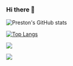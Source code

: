### Hi there 👋

<!--
**preston-56/preston-56** is a ✨ _special_ ✨ repository because its `README.md` (this file) appears on your GitHub profile.

Here are some ideas to get you started:

- 🔭 I’m currently working on ...
- 🌱 I’m currently learning ...
- 👯 I’m looking to collaborate on ...
- 🤔 I’m looking for help with ...
- 💬 Ask me about ...
- 📫 How to reach me: ...
- 😄 Pronouns: ...
- ⚡ Fun fact: ...
-->
![Preston's GitHub stats](https://github-readme-stats.vercel.app/api?username=preston-56&show_icons=true&theme=radical)

[![Top Langs](https://github-readme-stats.vercel.app/api/top-langs/?username=preston-56)](https://github.com/preston-56/github-readme-stats=true&theme=radical)

<a href=""> <img align="center" src="https://github-readme-stats-sigma-five.vercel.app/api/top-langs/?username=preston-56&theme=react&line_height=40&hide=css"/> </a>

<a href=""> <img align="center" src="https://github-readme-stats-sigma-five.vercel.app/api/top-langs/?username=preston-56&theme=react&line_height=40&hide=css"/> </a>


